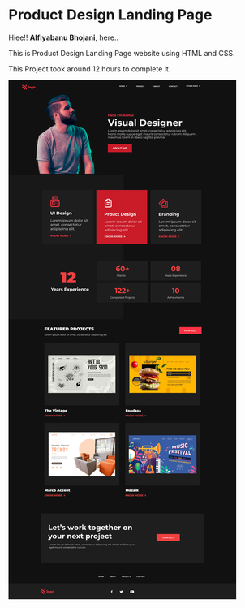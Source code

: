 # Product Design Landing Page

Hiee!! **Alfiyabanu Bhojani**, here..

This is Product Design Landing Page website using HTML and CSS.

This Project took around 12 hours to complete it.

![alt text](./image/15.png)
